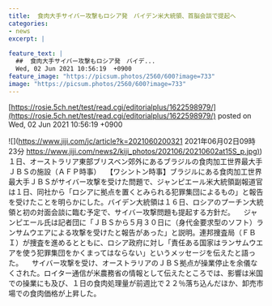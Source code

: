 ```yaml
---
title:  食肉大手サイバー攻撃もロシア発　バイデン米大統領、首脳会談で提起へ  
categories:
- news
excerpt: |
  
feature_text: |
  ##  食肉大手サイバー攻撃もロシア発　バイデ...
  Wed, 02 Jun 2021 10:56:19  +0900
feature_image: "https://picsum.photos/2560/600?image=733"
image: "https://picsum.photos/2560/600?image=733"
---
```


[https://rosie.5ch.net/test/read.cgi/editorialplus/1622598979/](https://rosie.5ch.net/test/read.cgi/editorialplus/1622598979/)
posted on Wed, 02 Jun 2021 10:56:19  +0900

<!--more-->

![](https://www.jiji.com/jc/article?k=2021060200321 2021年06月02日09時23分 [https://www.jiji.com/news2/kiji_photos/202106/20210602at15S_p.jpg)](https://www.jiji.com/news2/kiji_photos/202106/20210602at15S_p.jpg)) １日、オーストラリア東部ブリスベン郊外にあるブラジルの食肉加工世界最大手ＪＢＳの施設（ＡＦＰ時事） 　【ワシントン時事】ブラジルにある食肉加工世界最大手ＪＢＳがサイバー攻撃を受けた問題で、ジャンピエール米大統領副報道官は１日、同社から「ロシアに拠点を置くとみられる犯罪集団によるもの」と報告を受けたことを明らかにした。バイデン大統領は１６日、ロシアのプーチン大統領と初の対面会談に臨む予定で、サイバー攻撃問題も提起する方針だ。 　ジャンピエール氏は記者団に「ＪＢＳから５月３０日に（身代金要求型のソフト）ランサムウエアによる攻撃を受けたと報告があった」と説明。連邦捜査局（ＦＢＩ）が捜査を進めるとともに、ロシア政府に対し「責任ある国家はランサムウエアを使う犯罪集団をかくまってはならない」というメッセージを伝えたと語った。 　サイバー攻撃を受け、オーストラリアのＪＢＳ拠点が操業停止を余儀なくされた。ロイター通信が米農務省の情報として伝えたところでは、影響は米国での操業にも及び、１日の食肉処理量が前週比で２２％落ち込んだほか、卸売市場での食肉価格が上昇した。
